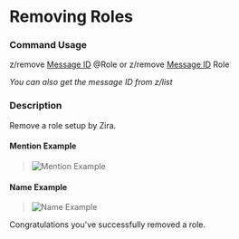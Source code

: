 # Removing Roles

### Command Usage

z/remove [Message ID](https://support.discordapp.com/hc/en-us/articles/206346498-Where-can-I-find-my-User-Server-Message-ID-) @Role or z/remove [Message ID](https://support.discordapp.com/hc/en-us/articles/206346498-Where-can-I-find-my-User-Server-Message-ID-) Role

*You can also get the message ID from z/list*

### Description

Remove a role setup by Zira.

#### Mention Example
>![Mention Example](https://stuff.zira.pw/files/1527365887697.png)

#### Name Example
>![Name Example](https://stuff.zira.pw/files/1527365899040.png)

Congratulations you've successfully removed a role.

